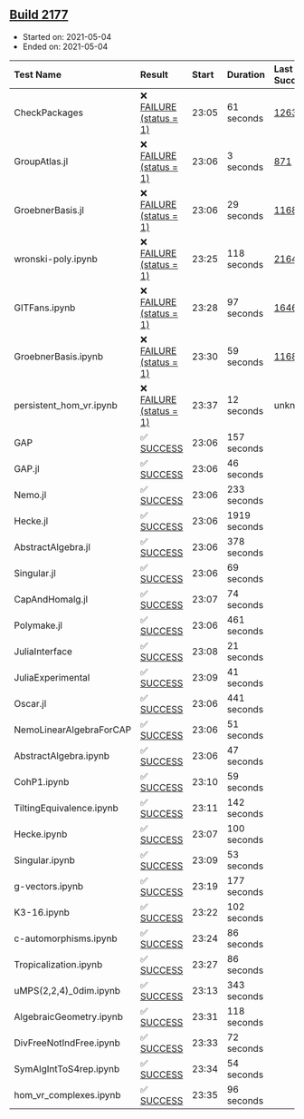 ## [Build 2177](https://oscarci.mathematik.uni-kl.de/job/oscar-stable/2177/)

* Started on: 2021-05-04
* Ended on: 2021-05-04

| Test Name    | Result | Start | Duration | Last Success | First Failure |
|:-------------|:-------|:------|:---------|:-------------|:--------------|
| CheckPackages | ❌ [FAILURE (status = 1)](https://oscarci.mathematik.uni-kl.de/job/oscar-stable/2177/artifact/logs/build-2177/CheckPackages.log) | 23:05 | 61 seconds | [1263](https://oscarci.mathematik.uni-kl.de/job/oscar-stable/1263/) | [1264](https://oscarci.mathematik.uni-kl.de/job/oscar-stable/1264/) |
| GroupAtlas.jl | ❌ [FAILURE (status = 1)](https://oscarci.mathematik.uni-kl.de/job/oscar-stable/2177/artifact/logs/build-2177/GroupAtlas.jl.log) | 23:06 | 3 seconds | [871](https://oscarci.mathematik.uni-kl.de/job/oscar-stable/871/) | [872](https://oscarci.mathematik.uni-kl.de/job/oscar-stable/872/) |
| GroebnerBasis.jl | ❌ [FAILURE (status = 1)](https://oscarci.mathematik.uni-kl.de/job/oscar-stable/2177/artifact/logs/build-2177/GroebnerBasis.jl.log) | 23:06 | 29 seconds | [1168](https://oscarci.mathematik.uni-kl.de/job/oscar-stable/1168/) | [1169](https://oscarci.mathematik.uni-kl.de/job/oscar-stable/1169/) |
| wronski-poly.ipynb | ❌ [FAILURE (status = 1)](https://oscarci.mathematik.uni-kl.de/job/oscar-stable/2177/artifact/logs/build-2177/wronski-poly.ipynb.log) | 23:25 | 118 seconds | [2164](https://oscarci.mathematik.uni-kl.de/job/oscar-stable/2164/) | [2165](https://oscarci.mathematik.uni-kl.de/job/oscar-stable/2165/) |
| GITFans.ipynb | ❌ [FAILURE (status = 1)](https://oscarci.mathematik.uni-kl.de/job/oscar-stable/2177/artifact/logs/build-2177/GITFans.ipynb.log) | 23:28 | 97 seconds | [1646](https://oscarci.mathematik.uni-kl.de/job/oscar-stable/1646/) | [1647](https://oscarci.mathematik.uni-kl.de/job/oscar-stable/1647/) |
| GroebnerBasis.ipynb | ❌ [FAILURE (status = 1)](https://oscarci.mathematik.uni-kl.de/job/oscar-stable/2177/artifact/logs/build-2177/GroebnerBasis.ipynb.log) | 23:30 | 59 seconds | [1168](https://oscarci.mathematik.uni-kl.de/job/oscar-stable/1168/) | [1169](https://oscarci.mathematik.uni-kl.de/job/oscar-stable/1169/) |
| persistent_hom_vr.ipynb | ❌ [FAILURE (status = 1)](https://oscarci.mathematik.uni-kl.de/job/oscar-stable/2177/artifact/logs/build-2177/persistent_hom_vr.ipynb.log) | 23:37 | 12 seconds | unknown | unknown |
| GAP | ✅ [SUCCESS](https://oscarci.mathematik.uni-kl.de/job/oscar-stable/2177/artifact/logs/build-2177/GAP.log) | 23:06 | 157 seconds |  |  |
| GAP.jl | ✅ [SUCCESS](https://oscarci.mathematik.uni-kl.de/job/oscar-stable/2177/artifact/logs/build-2177/GAP.jl.log) | 23:06 | 46 seconds |  |  |
| Nemo.jl | ✅ [SUCCESS](https://oscarci.mathematik.uni-kl.de/job/oscar-stable/2177/artifact/logs/build-2177/Nemo.jl.log) | 23:06 | 233 seconds |  |  |
| Hecke.jl | ✅ [SUCCESS](https://oscarci.mathematik.uni-kl.de/job/oscar-stable/2177/artifact/logs/build-2177/Hecke.jl.log) | 23:06 | 1919 seconds |  |  |
| AbstractAlgebra.jl | ✅ [SUCCESS](https://oscarci.mathematik.uni-kl.de/job/oscar-stable/2177/artifact/logs/build-2177/AbstractAlgebra.jl.log) | 23:06 | 378 seconds |  |  |
| Singular.jl | ✅ [SUCCESS](https://oscarci.mathematik.uni-kl.de/job/oscar-stable/2177/artifact/logs/build-2177/Singular.jl.log) | 23:06 | 69 seconds |  |  |
| CapAndHomalg.jl | ✅ [SUCCESS](https://oscarci.mathematik.uni-kl.de/job/oscar-stable/2177/artifact/logs/build-2177/CapAndHomalg.jl.log) | 23:07 | 74 seconds |  |  |
| Polymake.jl | ✅ [SUCCESS](https://oscarci.mathematik.uni-kl.de/job/oscar-stable/2177/artifact/logs/build-2177/Polymake.jl.log) | 23:06 | 461 seconds |  |  |
| JuliaInterface | ✅ [SUCCESS](https://oscarci.mathematik.uni-kl.de/job/oscar-stable/2177/artifact/logs/build-2177/JuliaInterface.log) | 23:08 | 21 seconds |  |  |
| JuliaExperimental | ✅ [SUCCESS](https://oscarci.mathematik.uni-kl.de/job/oscar-stable/2177/artifact/logs/build-2177/JuliaExperimental.log) | 23:09 | 41 seconds |  |  |
| Oscar.jl | ✅ [SUCCESS](https://oscarci.mathematik.uni-kl.de/job/oscar-stable/2177/artifact/logs/build-2177/Oscar.jl.log) | 23:06 | 441 seconds |  |  |
| NemoLinearAlgebraForCAP | ✅ [SUCCESS](https://oscarci.mathematik.uni-kl.de/job/oscar-stable/2177/artifact/logs/build-2177/NemoLinearAlgebraForCAP.log) | 23:06 | 51 seconds |  |  |
| AbstractAlgebra.ipynb | ✅ [SUCCESS](https://oscarci.mathematik.uni-kl.de/job/oscar-stable/2177/artifact/logs/build-2177/AbstractAlgebra.ipynb.log) | 23:06 | 47 seconds |  |  |
| CohP1.ipynb | ✅ [SUCCESS](https://oscarci.mathematik.uni-kl.de/job/oscar-stable/2177/artifact/logs/build-2177/CohP1.ipynb.log) | 23:10 | 59 seconds |  |  |
| TiltingEquivalence.ipynb | ✅ [SUCCESS](https://oscarci.mathematik.uni-kl.de/job/oscar-stable/2177/artifact/logs/build-2177/TiltingEquivalence.ipynb.log) | 23:11 | 142 seconds |  |  |
| Hecke.ipynb | ✅ [SUCCESS](https://oscarci.mathematik.uni-kl.de/job/oscar-stable/2177/artifact/logs/build-2177/Hecke.ipynb.log) | 23:07 | 100 seconds |  |  |
| Singular.ipynb | ✅ [SUCCESS](https://oscarci.mathematik.uni-kl.de/job/oscar-stable/2177/artifact/logs/build-2177/Singular.ipynb.log) | 23:09 | 53 seconds |  |  |
| g-vectors.ipynb | ✅ [SUCCESS](https://oscarci.mathematik.uni-kl.de/job/oscar-stable/2177/artifact/logs/build-2177/g-vectors.ipynb.log) | 23:19 | 177 seconds |  |  |
| K3-16.ipynb | ✅ [SUCCESS](https://oscarci.mathematik.uni-kl.de/job/oscar-stable/2177/artifact/logs/build-2177/K3-16.ipynb.log) | 23:22 | 102 seconds |  |  |
| c-automorphisms.ipynb | ✅ [SUCCESS](https://oscarci.mathematik.uni-kl.de/job/oscar-stable/2177/artifact/logs/build-2177/c-automorphisms.ipynb.log) | 23:24 | 86 seconds |  |  |
| Tropicalization.ipynb | ✅ [SUCCESS](https://oscarci.mathematik.uni-kl.de/job/oscar-stable/2177/artifact/logs/build-2177/Tropicalization.ipynb.log) | 23:27 | 86 seconds |  |  |
| uMPS(2,2,4)_0dim.ipynb | ✅ [SUCCESS](https://oscarci.mathematik.uni-kl.de/job/oscar-stable/2177/artifact/logs/build-2177/uMPS-2-2-4-_0dim.ipynb.log) | 23:13 | 343 seconds |  |  |
| AlgebraicGeometry.ipynb | ✅ [SUCCESS](https://oscarci.mathematik.uni-kl.de/job/oscar-stable/2177/artifact/logs/build-2177/AlgebraicGeometry.ipynb.log) | 23:31 | 118 seconds |  |  |
| DivFreeNotIndFree.ipynb | ✅ [SUCCESS](https://oscarci.mathematik.uni-kl.de/job/oscar-stable/2177/artifact/logs/build-2177/DivFreeNotIndFree.ipynb.log) | 23:33 | 72 seconds |  |  |
| SymAlgIntToS4rep.ipynb | ✅ [SUCCESS](https://oscarci.mathematik.uni-kl.de/job/oscar-stable/2177/artifact/logs/build-2177/SymAlgIntToS4rep.ipynb.log) | 23:34 | 54 seconds |  |  |
| hom_vr_complexes.ipynb | ✅ [SUCCESS](https://oscarci.mathematik.uni-kl.de/job/oscar-stable/2177/artifact/logs/build-2177/hom_vr_complexes.ipynb.log) | 23:35 | 96 seconds |  |  |

